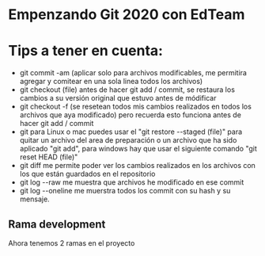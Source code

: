 # Empenzando Git 2020 con EdTeam

# Tips a tener en cuenta:

- git commit -am (aplicar solo para archivos modificables, me permitira agregar y comitear en una sola linea todos los archivos)
- git checkout (file) antes de hacer git add / commit, se restaura los cambios a su versión original que estuvo antes de módificar
- git checkout -f (se resetean todos mis cambios realizados en todos los archivos que aya modificado) pero recuerda esto funciona antes de hacer git add / commit
- git para Linux o mac puedes usar el "git restore --staged (file)" para quitar un archivo del area de preparación o un archivo que ha sido aplicado "git add", para windows hay que usar el siguiente comando "git reset HEAD (file)"
- git diff me permite poder ver los cambios realizados en los archivos con los que están guardados en el repositorio
- git log --raw me muestra que archivos he modificado en ese commit
- git log --oneline me muerstra todos los commit con su hash y su mensaje.

## Rama development
Ahora tenemos 2 ramas en el proyecto